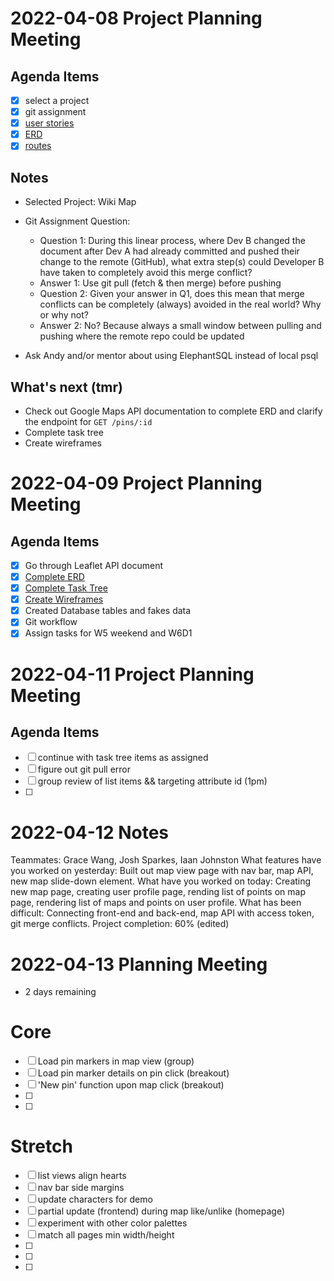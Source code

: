 # 2022-04-08 Project Planning Meeting
## Agenda Items
- [x] select a project
- [x] git assignment
- [x] [user stories](./user_stories.md)
- [x] [ERD](./wikimap_ERD.png)
- [x] [routes](./routes_and_mvp.md)

## Notes
* Selected Project: Wiki Map
* Git Assignment Question:
  * Question 1: During this linear process, where Dev B changed the document after Dev A had already committed and pushed their change to the remote (GitHub), what extra step(s) could Developer B have taken to completely avoid this merge conflict?
  * Answer 1: Use git pull (fetch & then merge) before pushing
  * Question 2: Given your answer in Q1, does this mean that merge conflicts can be completely (always) avoided in the real world? Why or why not?
  * Answer 2: No? Because always a small window between pulling and pushing where the remote repo could be updated

* Ask Andy and/or mentor about using ElephantSQL instead of local psql

## What's next (tmr)
* Check out Google Maps API documentation to complete ERD and clarify the endpoint for `GET /pins/:id`
* Complete task tree
* Create wireframes

# 2022-04-09 Project Planning Meeting
## Agenda Items
- [x] Go through Leaflet API document
- [x] [Complete ERD](./wikimap_ERD.png)
- [x] [Complete Task Tree](./wiki-map-task-tree.png)
- [x] [Create Wireframes](./wiki-map-wire-frame.png)
- [x] Created Database tables and fakes data
- [x] Git workflow
- [x] Assign tasks for W5 weekend and W6D1

# 2022-04-11 Project Planning Meeting
## Agenda Items
- [ ] continue with task tree items as assigned
- [ ] figure out git pull error
- [ ] group review of list items && targeting attribute id (1pm)
- [ ] 


# 2022-04-12 Notes
Teammates: Grace Wang, Josh Sparkes, Iaan Johnston
What features have you worked on yesterday: Built out map view page with nav bar, map API, new map slide-down element.
What have you worked on today: Creating new map page, creating user profile page, rending list of points on map page, rendering list of maps and points on user profile.
What has been difficult: Connecting front-end and back-end, map API with access token, git merge conflicts.
Project completion: 60% (edited)

# 2022-04-13 Planning Meeting
* 2 days remaining
# Core
- [ ] Load pin markers in map view (group)
- [ ] Load pin marker details on pin click (breakout)
- [ ] 'New pin' function upon map click (breakout)
- [ ] 
- [ ] 

# Stretch
- [ ] list views align hearts
- [ ] nav bar side margins
- [ ] update characters for demo
- [ ] partial update (frontend) during map like/unlike (homepage)
- [ ] experiment with other color palettes
- [ ] match all pages min width/height
- [ ] 
- [ ] 
- [ ] 





